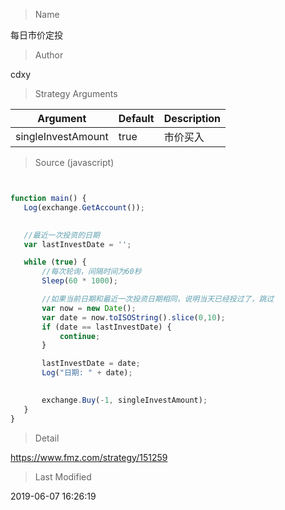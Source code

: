 
> Name

每日市价定投

> Author

cdxy



> Strategy Arguments



|Argument|Default|Description|
|----|----|----|
|singleInvestAmount|true|市价买入|


> Source (javascript)

``` javascript


function main() {
   Log(exchange.GetAccount());

   
   //最近一次投资的日期
   var lastInvestDate = '';

   while (true) {
       //每次轮询，间隔时间为60秒
       Sleep(60 * 1000);

       //如果当前日期和最近一次投资日期相同，说明当天已经投过了，跳过
       var now = new Date();
       var date = now.toISOString().slice(0,10);
       if (date == lastInvestDate) {
           continue;
       }

       lastInvestDate = date;
       Log("日期: " + date);

    
       exchange.Buy(-1, singleInvestAmount);
   }
}

```

> Detail

https://www.fmz.com/strategy/151259

> Last Modified

2019-06-07 16:26:19
